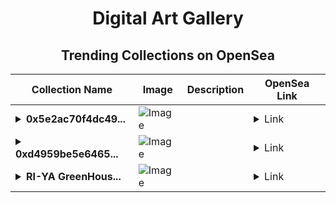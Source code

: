 <div align="center">

# Digital Art Gallery

## Trending Collections on OpenSea

| Collection Name                       | Image                                                                                     | Description                       | OpenSea Link                                                                                          |
|---------------------------------------|-------------------------------------------------------------------------------------------|-----------------------------------|--------------------------------------------------------------------------------------------------------|
| **<details><summary>0x5e2ac70f4dc49...</summary>0x5e2ac70f4dc4978070c852fd0239c0c84facb465</details>** | ![Image](https://i.seadn.io/s/raw/files/29f593d5f82d6fb72649e13082cffd5c.jpg?w=500&auto=format?w=200&auto=format) |  | <details><summary>Link</summary>[0x5e2ac70f4dc4978070c852fd0239c0c84facb465](https://opensea.io/collection/0x5e2ac70f4dc4978070c852fd0239c0c84facb465)</details> |
| **<details><summary>0xd4959be5e6465...</summary>0xd4959be5e646560fed9c59f13ade6b883ff7572c</details>** | ![Image](https://i.seadn.io/s/raw/files/d5e71c28c0195f44642e9e0936370972.jpg?w=500&auto=format?w=200&auto=format) |  | <details><summary>Link</summary>[0xd4959be5e646560fed9c59f13ade6b883ff7572c](https://opensea.io/collection/0xd4959be5e646560fed9c59f13ade6b883ff7572c)</details> |
| **<details><summary>RI-YA GreenHous...</summary>RI-YA GreenHouse</details>** | ![Image](https://i.seadn.io/s/raw/files/1fa62b65b579c45457453a9e9e9aea7e.jpg?w=500&auto=format?w=200&auto=format) |  | <details><summary>Link</summary>[RI-YA GreenHouse](https://opensea.io/collection/ri-ya-greenhouse)</details> |

</div>